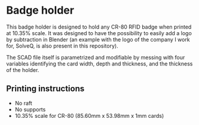 # Badge holder

This badge holder is designed to hold any CR-80 RFID badge when printed at 10.35% scale. It was designed to have the possibility to 
easily add a logo by subtraction in Blender (an example with the logo of the company I work for, SolveQ, is also present in this 
repository).

The SCAD file itself is parametrized and modifiable by messing with four variables identifying the card width, depth and thickness, 
and the thickness of the holder.

## Printing instructions

- No raft
- No supports
- 10.35% scale for CR-80 (85.60mm x 53.98mm x 1mm cards)